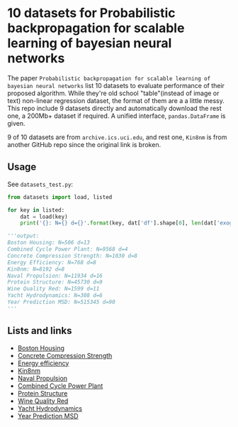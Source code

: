 # 10 datasets for Probabilistic backpropagation for scalable learning of bayesian neural networks

The paper `Probabilistic backpropagation for scalable learning of bayesian neural networks` list 10 datasets to evaluate performance of their proposed algorithm. While they're old school "table"(instead of image or text) non-linear regression dataset, the format of them are a a little messy. This repo include 9 datasets directly and automatically download the rest one, a 200Mb+ dataset if required. A unified interface, `pandas.DataFrame` is given.

9 of 10 datasets are from `archive.ics.uci.edu`, and rest one, `Kin8nm` is from another GitHub repo since the original link is broken.

## Usage

See `datasets_test.py`:

```python
from datasets import load, listed

for key in listed:
    dat = load(key)
    print('{}: N={} d={}'.format(key, dat['df'].shape[0], len(dat['exog_columns'])))

'''output:
Boston Housing: N=506 d=13
Combined Cycle Power Plant: N=9568 d=4
Concrete Compression Strength: N=1030 d=8
Energy Efficiency: N=768 d=8
Kin8nm: N=8192 d=8
Naval Propulsion: N=11934 d=16
Protein Structure: N=45730 d=9
Wine Quality Red: N=1599 d=11
Yacht Hydrodynamics: N=308 d=6
Year Prediction MSD: N=515345 d=90
'''
```

## Lists and links

* [Boston Housing](https://archive.ics.uci.edu/ml/machine-learning-databases/housing/)
* [Concrete Compression Strength](https://archive.ics.uci.edu/ml/datasets/Concrete+Compressive+Strength)
* [Energy efficiency](https://archive.ics.uci.edu/ml/datasets/energy+efficiency)
* [Kin8nm](https://github.com/zygmuntz/nonlinear-vowpal-wabbit/tree/master/kin8nm/data)
* [Naval Propulsion](https://archive.ics.uci.edu/ml/datasets/Condition+Based+Maintenance+of+Naval+Propulsion+Plants)
* [Combined Cycle Power Plant](https://archive.ics.uci.edu/ml/datasets/combined+cycle+power+plant)
* [Protein Structure](https://archive.ics.uci.edu/ml/datasets/Physicochemical+Properties+of+Protein+Tertiary+Structure)
* [Wine Quality Red](https://archive.ics.uci.edu/ml/datasets/wine+quality)
* [Yacht Hydrodynamics](http://archive.ics.uci.edu/ml/datasets/yacht+hydrodynamics)
* [Year Prediction MSD](https://archive.ics.uci.edu/ml/datasets/yearpredictionmsd)